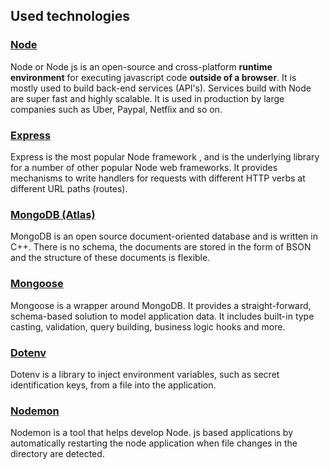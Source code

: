 ## Used technologies

### <u>Node</u>
Node or Node js is an open-source and cross-platform **runtime environment** for executing javascript code **outside of a browser**.
It is mostly used to build back-end services (API's).
Services build with Node are super fast and highly scalable. It is used in production by large companies such as Uber, Paypal, Netflix and so on. 

### <u>Express</U>

  Express is the most popular Node framework , and is the underlying library for a number of other popular Node web frameworks. It provides mechanisms to write handlers for requests with different HTTP verbs at different URL paths (routes).

### <u>MongoDB (Atlas)</u>


MongoDB is an open source document-oriented database and is written in C++. There is no schema, the documents are stored in the form of BSON and the structure of these documents is flexible.

### <u>Mongoose</u>

Mongoose is a wrapper around MongoDB. It provides a straight-forward, schema-based solution to model application data. It includes built-in type casting, validation, query building, business logic hooks and more.


### <u>Dotenv</u>

Dotenv is a library to inject environment variables, such as secret identification keys, from a file into the application.


### <u>Nodemon</u>

Nodemon is a tool that helps develop Node. js based applications by automatically restarting the node application when file changes in the directory are detected.
